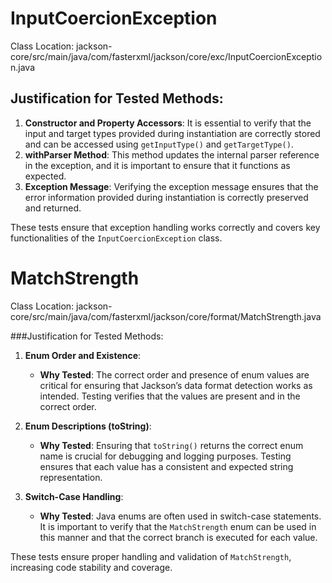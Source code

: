 # InputCoercionException

Class Location: jackson-core/src/main/java/com/fasterxml/jackson/core/exc/InputCoercionException.java

## Justification for Tested Methods:
1. **Constructor and Property Accessors**: It is essential to verify that the input and target types provided during instantiation are correctly stored and can be accessed using `getInputType()` and `getTargetType()`.
2. **withParser Method**: This method updates the internal parser reference in the exception, and it is important to ensure that it functions as expected.
3. **Exception Message**: Verifying the exception message ensures that the error information provided during instantiation is correctly preserved and returned.

These tests ensure that exception handling works correctly and covers key functionalities of the `InputCoercionException` class.


# MatchStrength

Class Location: jackson-core/src/main/java/com/fasterxml/jackson/core/format/MatchStrength.java

###Justification for Tested Methods:

1. **Enum Order and Existence**:
   - **Why Tested**: The correct order and presence of enum values are critical for ensuring that Jackson’s data format detection works as intended. Testing verifies that the values are present and in the correct order.

2. **Enum Descriptions (toString)**:
   - **Why Tested**: Ensuring that `toString()` returns the correct enum name is crucial for debugging and logging purposes. Testing ensures that each value has a consistent and expected string representation.

3. **Switch-Case Handling**:
   - **Why Tested**: Java enums are often used in switch-case statements. It is important to verify that the `MatchStrength` enum can be used in this manner and that the correct branch is executed for each value.


These tests ensure proper handling and validation of `MatchStrength`, increasing code stability and coverage.
